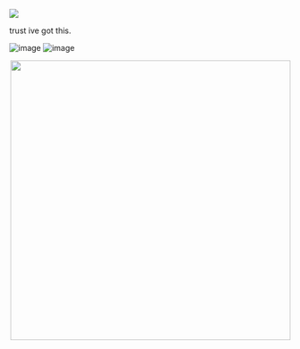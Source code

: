 ![](https://komarev.com/ghpvc/?username=Cr3m4t3X&color=blue)

trust ive got this.

![image](https://media.discordapp.net/attachments/1287942798242222182/1357460392158433290/tumblr_1ad55f94652943a77c6f16280479b434_078e8112_250.webp?ex=67f04901&is=67eef781&hm=9c81dc02e7680e58dbc0ff3436fef4271b54ead0c89ffa010cd0908f6c5e8bf5&=&animated=true)
![image](https://media.discordapp.net/attachments/1287942798242222182/1357460453881675916/tumblr_dd8079e43e50aaae8b9b540effc70552_23777f16_250.webp?ex=67f04910&is=67eef790&hm=7a3c57efbd6ae7dd2780682853bb256420c82b40d464d875afd319ad0a20c4f0&=&animated=true)

  <p align="center">
  <img width="500" height="500" src="https://media.discordapp.net/attachments/1287942798242222182/1357460562497241098/tumblr_30d4d6e5fea6c0beb09448331751949e_ae038ce6_1280.png?ex=67f0492a&is=67eef7aa&hm=a71933f95904e4471cc0217cff9bb197b33f2ea4c9c118092e174d0c1f4862aa&=&format=webp&quality=lossless&width=756&height=756">
